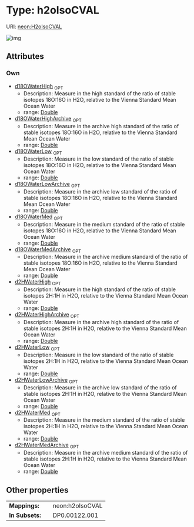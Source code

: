 
# Type: h2oIsoCVAL




URI: [neon:H2oIsoCVAL](https://data.neonscience.org/H2oIsoCVAL)


![img](http://yuml.me/diagram/nofunky;dir:TB/class/[H2oIsoCVAL&#124;d2HWaterLow:double%20%3F;d18OWaterLow:double%20%3F;d2HWaterMed:double%20%3F;d18OWaterMed:double%20%3F;d2HWaterHigh:double%20%3F;d18OWaterHigh:double%20%3F;d18OWaterHighArchive:double%20%3F;d18OWaterLowArchive:double%20%3F;d18OWaterMedArchive:double%20%3F;d2HWaterHighArchive:double%20%3F;d2HWaterLowArchive:double%20%3F;d2HWaterMedArchive:double%20%3F])

## Attributes


### Own

 * [d18OWaterHigh](d18OWaterHigh.md)  <sub>OPT</sub>
    * Description: Measure in the high standard of the ratio of stable isotopes 18O:16O in H2O, relative to the Vienna Standard Mean Ocean Water
    * range: [Double](types/Double.md)
 * [d18OWaterHighArchive](d18OWaterHighArchive.md)  <sub>OPT</sub>
    * Description: Measure in the archive high standard of the ratio of stable isotopes 18O:16O in H2O, relative to the Vienna Standard Mean Ocean Water
    * range: [Double](types/Double.md)
 * [d18OWaterLow](d18OWaterLow.md)  <sub>OPT</sub>
    * Description: Measure in the low standard of the ratio of stable isotopes 18O:16O in H2O, relative to the Vienna Standard Mean Ocean Water
    * range: [Double](types/Double.md)
 * [d18OWaterLowArchive](d18OWaterLowArchive.md)  <sub>OPT</sub>
    * Description: Measure in the archive low standard of the ratio of stable isotopes 18O:16O in H2O, relative to the Vienna Standard Mean Ocean Water
    * range: [Double](types/Double.md)
 * [d18OWaterMed](d18OWaterMed.md)  <sub>OPT</sub>
    * Description: Measure in the medium standard of the ratio of stable isotopes 18O:16O in H2O, relative to the Vienna Standard Mean Ocean Water
    * range: [Double](types/Double.md)
 * [d18OWaterMedArchive](d18OWaterMedArchive.md)  <sub>OPT</sub>
    * Description: Measure in the archive medium standard of the ratio of stable isotopes 18O:16O in H2O, relative to the Vienna Standard Mean Ocean Water
    * range: [Double](types/Double.md)
 * [d2HWaterHigh](d2HWaterHigh.md)  <sub>OPT</sub>
    * Description: Measure in the high standard of the ratio of stable isotopes 2H:1H in H2O, relative to the Vienna Standard Mean Ocean Water
    * range: [Double](types/Double.md)
 * [d2HWaterHighArchive](d2HWaterHighArchive.md)  <sub>OPT</sub>
    * Description: Measure in the archive high standard of the ratio of stable isotopes 2H:1H in H2O, relative to the Vienna Standard Mean Ocean Water
    * range: [Double](types/Double.md)
 * [d2HWaterLow](d2HWaterLow.md)  <sub>OPT</sub>
    * Description: Measure in the low standard of the ratio of stable isotopes 2H:1H in H2O, relative to the Vienna Standard Mean Ocean Water
    * range: [Double](types/Double.md)
 * [d2HWaterLowArchive](d2HWaterLowArchive.md)  <sub>OPT</sub>
    * Description: Measure in the archive low standard of the ratio of stable isotopes 2H:1H in H2O, relative to the Vienna Standard Mean Ocean Water
    * range: [Double](types/Double.md)
 * [d2HWaterMed](d2HWaterMed.md)  <sub>OPT</sub>
    * Description: Measure in the medium standard of the ratio of stable isotopes 2H:1H in H2O, relative to the Vienna Standard Mean Ocean Water
    * range: [Double](types/Double.md)
 * [d2HWaterMedArchive](d2HWaterMedArchive.md)  <sub>OPT</sub>
    * Description: Measure in the archive medium standard of the ratio of stable isotopes 2H:1H in H2O, relative to the Vienna Standard Mean Ocean Water
    * range: [Double](types/Double.md)

## Other properties

|  |  |  |
| --- | --- | --- |
| **Mappings:** | | neon:h2oIsoCVAL |
| **In Subsets:** | | DP0.00122.001 |

